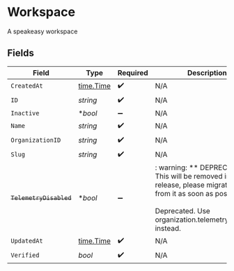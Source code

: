 # Workspace

A speakeasy workspace


## Fields

| Field                                                                                                                                                                             | Type                                                                                                                                                                              | Required                                                                                                                                                                          | Description                                                                                                                                                                       |
| --------------------------------------------------------------------------------------------------------------------------------------------------------------------------------- | --------------------------------------------------------------------------------------------------------------------------------------------------------------------------------- | --------------------------------------------------------------------------------------------------------------------------------------------------------------------------------- | --------------------------------------------------------------------------------------------------------------------------------------------------------------------------------- |
| `CreatedAt`                                                                                                                                                                       | [time.Time](https://pkg.go.dev/time#Time)                                                                                                                                         | :heavy_check_mark:                                                                                                                                                                | N/A                                                                                                                                                                               |
| `ID`                                                                                                                                                                              | *string*                                                                                                                                                                          | :heavy_check_mark:                                                                                                                                                                | N/A                                                                                                                                                                               |
| `Inactive`                                                                                                                                                                        | **bool*                                                                                                                                                                           | :heavy_minus_sign:                                                                                                                                                                | N/A                                                                                                                                                                               |
| `Name`                                                                                                                                                                            | *string*                                                                                                                                                                          | :heavy_check_mark:                                                                                                                                                                | N/A                                                                                                                                                                               |
| `OrganizationID`                                                                                                                                                                  | *string*                                                                                                                                                                          | :heavy_check_mark:                                                                                                                                                                | N/A                                                                                                                                                                               |
| `Slug`                                                                                                                                                                            | *string*                                                                                                                                                                          | :heavy_check_mark:                                                                                                                                                                | N/A                                                                                                                                                                               |
| ~~`TelemetryDisabled`~~                                                                                                                                                           | **bool*                                                                                                                                                                           | :heavy_minus_sign:                                                                                                                                                                | : warning: ** DEPRECATED **: This will be removed in a future release, please migrate away from it as soon as possible.<br/><br/>Deprecated. Use organization.telemetry_disabled instead. |
| `UpdatedAt`                                                                                                                                                                       | [time.Time](https://pkg.go.dev/time#Time)                                                                                                                                         | :heavy_check_mark:                                                                                                                                                                | N/A                                                                                                                                                                               |
| `Verified`                                                                                                                                                                        | *bool*                                                                                                                                                                            | :heavy_check_mark:                                                                                                                                                                | N/A                                                                                                                                                                               |